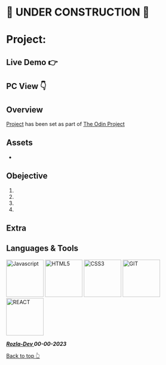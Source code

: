 # 🚫 UNDER CONSTRUCTION 🚫

# Project:

## Live Demo 👉 

## PC View 👇


## Overview

[Project]() has been set as part of [The Odin Project](https://www.theodinproject.com/)

## Assets

- 

## Obejective

1. 
2. 
3. 
4. 

## Extra

## Languages & Tools

<a href="https://javascript.info/">
    <img width="100" alt="Javascript" src="https://cdn.jsdelivr.net/gh/devicons/devicon/icons/javascript/javascript-plain.svg" /></a> 
<a href="https://html.com/html5/">
    <img width="100" alt="HTML5" src="https://cdn.jsdelivr.net/gh/devicons/devicon/icons/html5/html5-plain-wordmark.svg" /></a> 
<a href="https://css3.com/">
    <img width="100" alt="CSS3" src="https://cdn.jsdelivr.net/gh/devicons/devicon/icons/css3/css3-plain-wordmark.svg" /></a> 
<a href="https://git-scm.com/">
    <img width="100" alt="GIT" src="https://cdn.jsdelivr.net/gh/devicons/devicon/icons/git/git-original.svg" /></a>
<a href="https://react.dev/">
    <img width="100" alt="REACT" src="https://cdn.jsdelivr.net/gh/devicons/devicon/icons/react/react-original.svg" /></a>

          


***<a href="https://twitter.com/Crypto_Rozla"> Rozla-Dev </a> 00-00-2023***


[Back to top 👆](#project)